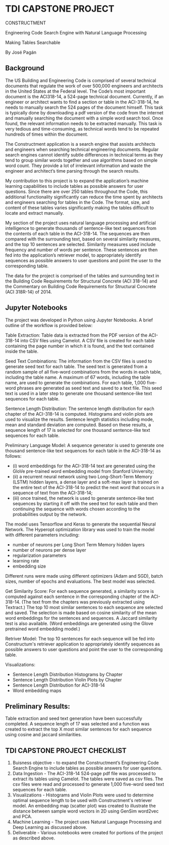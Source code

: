 # TDI CAPSTONE PROJECT

CONSTRUCTMENT

Engineering Code Search Engine with Natural Language Processing

Making Tables Searchable

By José Pagán

## Background
The US Building and Engineering Code is comprised of several technical documents that regulate the work of over 500,000 engineers and architects in the United States at the Federal level.  The Code’s most important document is the ACI318-14, a 524-page technical document.  Currently, if an engineer or architect wants to find a section or table in the ACI-318-14, he needs to manually search the 524 pages of the document himself.  This task is typically done by downloading a pdf version of the code from the internet and manually searching the document with a simple word search tool.  Once found, the relevant information needs to be extracted manually.  This task is very tedious and time-consuming, as technical words tend to be repeated hundreds of times within the document.

The Constructment application is a search engine that assists architects and engineers when searching technical engineering documents.  Regular search engines cannot identify subtle differences in technical terms as they tend to group similar words together and use algorithms based on simple word count.  They provide a lot of irrelevant information and waste the engineer and architect’s time parsing through the search results.

My contribution to this project is to expand the application’s machine learning capabilities to include tables as possible answers for user questions.  Since there are over 250 tables throughout the Code, this additional functionality significantly can reduce the time spent by architects and engineers searching for tables in the Code.  The format, size, and content of these tables varies significantly making the tables difficult to locate and extract manually.

My section of the project uses natural language processing and artificial intelligence to generate thousands of sentence-like text sequences from the contents of each table in the ACI-318-14.  The sequences are then compared with the surrounding text, based on several similarity measures, and the top 10 sentences are selected.  Similarity measures used include frequency and number of words per sentence.  These sentences are then fed into the application’s retriever model, to appropriately identify sequences as possible answers to user questions and point the user to the corresponding table.

The data for the project is comprised of the tables and surrounding text in the Building Code Requirements for Structural Concrete (ACI 318-14) and the Commentary on Building Code Requirements for Structural Concrete (ACI 318R-14) of 2014.

## Jupyter Notebooks
The project was developed in Python using Jupyter Notebooks.  A brief outline of the workflow is provided below:

Table Extraction:  Table data is extracted from the PDF version of the ACI-318-14 into CSV files using Camelot.  A CSV file is created for each table containing the page number in which it is found, and the text contained inside the table.

Seed Text Combinations: The information from the CSV files is used to generate seed text for each table.  The seed text is generated from a random sample of all five-word combinations from the words in each table, including the table name.  A maximum of 67 words, including the table name, are used to generate the combinations.  For each table, 1,000 five-word phrases are generated as seed text and saved to a text file.  This seed text is used in a later step to generate one thousand sentence-like text sequences for each table.

Sentence Length Distribution: The sentence length distribution for each chapter of the ACI-318-14 is computed.  Histograms and violin plots are used to visualize the results.  Sentence length statistics including mode, mean and standard deviation are computed.  Based on these results, a sequence length of 17 is selected for one thousand sentence-like text sequences for each table.

Preliminary Language Model:  A sequence generator is used to generate one thousand sentence-like text sequences for each table in the ACI-318-14 as follows:

- (i) word embeddings for the ACI-318-14 text are generated using the GloVe pre-trained word embedding model from Stanford University;
- (ii) a recurrent neural network using two Long-Short-Term Memory (LSTM) hidden layers, a dense layer and a soft-max layer is trained on the entire text of the ACI-318-14 to predict the next word that occurs in a sequence of text from the ACI-318-14;
- (iii) once trained, the network is used to generate sentence-like text sequences by starting it off with the seed text for each table and then continuing the sequence with words chosen according to the probabilities output by the network.

The model uses Tensorflow and Keras to generate the sequential Neural Network.  The Hyperopt optimization library was used to train the model with different parameters including:

- number of neurons per Long Short Term Memory hidden layers
- number of neurons per dense layer
- regularization parameters
- learning rate
- embedding size

Different runs were made using different optimizers (Adam and SGD), batch sizes, number of epochs and evaluations.  The best model was selected.

Get Similarity Score:  For each sequence generated, a similarity score is computed against each sentence in the corresponding chapter of the ACI-318-14.  (The text from the chapters was previously extracted using Textract.)  The top 10 most similar sentences to each sequence are selected and saved.  The selection is made based on cosine similarity of the mean word embeddings for the sentences and sequences.  A Jaccard similarity test is also available.  (Word embeddings are generated using the Glove pretrained word embedding model.)

Retriver Model: The top 10 sentences for each sequence will be fed into Constructum's retriever application to appropriately identify sequences as possible answers to user questions and point the user to the corresponding table.

Visualizations:

- Sentence Length Distribution Histograms by Chapter
- Sentence Length Distribution Violin Plots by Chapter
- Sentence Length Distribution for ACI-318-14
- Word embedding maps


## Preliminary Results:
Table extraction and seed text generation have been successfully completed.  A sequence length of 17 was selected and a function was created to extract the top X most similar sentences for each sequence using cosine and jaccard similarities.

## TDI CAPSTONE PROJECT CHECKLIST

1. Buisness objective - to expand the Constructment’s Engineering Code Search Engine to include tables as possible answers for user questions.
2. Data Ingestion - The ACI-318-14 524-page pdf file was processed to extract its tables using Camelot.  The tables were saved as csv files.  The csv files were read and processed to generate 1,000 five-word seed text sequences for each table.
3. Visualizations - Histograms and Violin Plots were used to determine optimal sequence length to be used with Constructment's retriever model.  An embedding map (scatter plot) was created to illustrate the distance between sample word vectors in 2D using GenSim word2vec and PCA.
4. Machine Learning - The project uses Natural Language Processing and Deep Learning as discussed above.
5. Deliverable - Various notebooks were created for portions of the project as described above.
